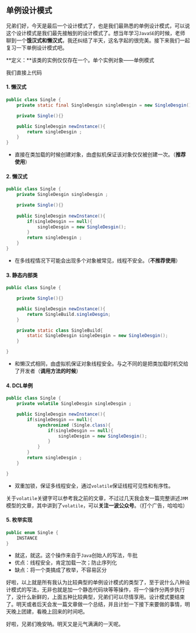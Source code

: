 ## 单例设计模式

兄弟们好，今天是最后一个设计模式了，也是我们最熟悉的单例设计模式，可以说这个设计模式是我们最先接触到的设计模式了。想当年学习`JavaSE`的时候，老师聊到一个**饿汉式和懒汉式**，我还纠结了半天，这名字起的很完美。接下来我们一起复习一下单例设计模式吧。

**定义：**该类的实例仅仅存在一个。单个实例对象——单例模式

我们直接上代码

#### 1. 懒汉式

```java
public class Single {
    private static final SingleDesgin singleDesgin = new SingleDesgin();

    private Single(){}

    public SingleDesgin newInstance(){
        return singleDesgin ;
    }
}
```

- 直接在类加载的时候创建对象，由虚拟机保证该对象仅仅被创建一次。（**推荐使用**）

#### 2. 懒汉式

```java
public class Single {
    private SingleDesgin singleDesgin ;

    private Single(){}
    
    public SingleDesgin newInstance(){
        if(singleDesgin == null){
            singleDesgin = new SingleDesgin();
        }
        return singleDesgin ;
    }
}
```

- 在多线程情况下可能会出现多个对象被常见，线程不安全。（**不推荐使用**）

#### 3. 静态内部类

```java
public class Single {

    private Single(){}

    public SingleDesgin newInstance(){
        return SingleBuild.singleDesgin;
    }

    private static class SingleBuild{
        static SingleDesgin singleDesgin = new SingleDesgin();
    }

}
```

- 和懒汉式相同，由虚拟机保证对象线程安全。与之不同的是把类加载时机交给了开发者（**调用方法的时候**）

#### 4. DCL单例

```java
public class Single {
    private volatile SingleDesgin singleDesgin ;

    public SingleDesgin newInstance(){
        if(singleDesgin == null){
            synchronized (Single.class){
                if(singleDesgin == null){
                    singleDesgin = new SingleDesgin();
                }
            }
        }
        return singleDesgin ;
    }

}
```

- 双重加锁，保证多线程安全，通过`volatile`保证线程可见性和有序性。

关于`volatile`关键字可以参考我之前的文章，不过过几天我会发一篇完整讲述`JMM`模型的文章，其中讲到了`volatile`，可以**关注一波公众号**。（打个广告，哈哈哈）

#### 5. 枚举实现

```java
public enum Single {
    INSTANCE
}
```

- 就这，就这。这个操作来自于`Java`创始人的写法，牛批
- 优点：线程安全，肯定加载一次；防止序列化
- 缺点：将一个类搞成了枚举，不容易区分



好啦，以上就是所有我认为比较典型的单例设计模式的类型了，至于说什么八种设计模式的写法，无非也就是加一个静态代码块等等操作，将一个操作分两步执行了，没什么新鲜的，上面五种比较典型，兄弟们可以尽情享用。设计模式要结束了。明天或者后天会发一篇文章做一个总结，并且计划一下接下来要做的事情，明天晚上团建，看晚上回来的时间吧。

好啦，兄弟们晚安呐。明天又是元气满满的一天呢。